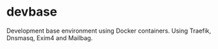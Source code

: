 # devbase
Development base environment using Docker containers. Using Traefik, Dnsmasq, Exim4 and Mailbag.
